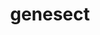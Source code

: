 ---
id: 649
title: genesect
types: [bug,steel]
image: https://raw.githubusercontent.com/PokeAPI/sprites/master/sprites/pokemon/649.png
---